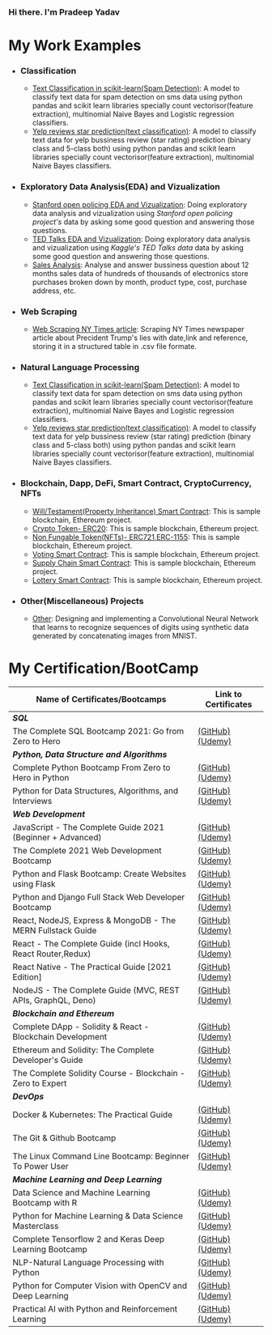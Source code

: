 ### Hi there. I'm Pradeep Yadav

<!--

**pradeep-dsml/pradeep-dsml** is a ✨ _special_ ✨ repository because its `README.md` (this file) appears on your GitHub profile.

-->

# My Work Examples 



- ### Classification
	- [Text Classification in scikit-learn(Spam Detection)](https://github.com/pradeep-dsml/text-classification/tree/main/spam%20detection):  A model to classify text data for spam detection on sms data using python pandas and scikit learn libraries specially count vectorisor(feature extraction), multinomial Naive Bayes and Logistic regression classifiers.
	- [Yelp reviews star prediction(text classification)](https://github.com/pradeep-dsml/text-classification/tree/main/yelp%20review):  A model to classify text data for yelp bussiness review (star rating) prediction (binary class and 5-class both) using python pandas and scikit learn libraries specially count vectorisor(feature extraction), multinomial Naive Bayes classifiers.
<!--
- ### Regression
	- [Predicting Boston Housing Prices](link): A model to predict the value of a given house in the Boston real estate market using various statistical analysis tools. Identified the best price that a client can sell their house utilizing machine learning.
		
	
	- [Unsupervised Learning: Creating Customer Segments](link): Analyzing a dataset containing data on various customers' annual spending amounts (reported in monetary units) of diverse product categories for discovering internal structure, patterns and knowledge.
	- [Reinforcement Learning: Training a Smartcab to Drive](link): Creating an optimized Q-Learning driving agent that will navigate a Smartcab through its environment towards a goal.
-->
	
		
- ### Exploratory Data Analysis(EDA) and Vizualization
	- [Stanford open policing EDA and Vizualization](https://github.com/pradeep-dsml/EDA/tree/main/Stanford%20open%20policing):  Doing exploratory data analysis and vizualization using _Stanford open policing project's_ data by asking some good question and answering those questions.
	- [TED Talks EDA and Vizualization](https://github.com/pradeep-dsml/EDA/tree/main/TED%20Talks):  Doing exploratory data analysis and vizualization using _Kaggle's TED Talks data_ data by asking some good question and answering those questions.
	- [Sales Analysis](https://github.com/pradeep-dsml/EDA/tree/main/Sales%20Analysis): Analyse and answer bussiness question about 12 months  sales data of hundreds of thousands of electronics store purchases broken down by month, product type, cost, purchase address, etc.
	

- ### Web Scraping
	- [Web Scraping NY Times article](https://github.com/pradeep-dsml/Web-Scraping/tree/main/Web%20Scraping%20NY%20Times):  Scraping NY Times newspaper article about Precident Trump's lies with date,link and reference, storing it in a structured table in .csv file formate.



<!--
- ### Optimization Projects

	- #### Linear Programming
		- [Transportation Problem](Link):  A model to classify text data for spam detection on sms data using python pandas and scikit learn libraries specially count vectorisor(feature extraction), multinomial Naive Bayes and Logistic regression classifiers.

	- #### Dynamic Programming
		- [Coin Change Problem](link):  A model to classify text data for spam detection on sms data using python pandas and scikit learn libraries specially count vectorisor(feature extraction), multinomial Naive Bayes and Logistic regression classifiers.
-->
	

- ### Natural Language Processing
	- [Text Classification in scikit-learn(Spam Detection)](https://github.com/pradeep-dsml/text-classification/tree/main/spam%20detection):  A model to classify text data for spam detection on sms data using python pandas and scikit learn libraries specially count vectorisor(feature extraction), multinomial Naive Bayes and Logistic regression classifiers.
	- [Yelp reviews star prediction(text classification)](https://github.com/pradeep-dsml/text-classification/tree/main/yelp%20review):  A model to classify text data for yelp bussiness review (star rating) prediction (binary class and 5-class both) using python pandas and scikit learn libraries specially count vectorisor(feature extraction), multinomial Naive Bayes classifiers.


<!--
- ### Computer Vision Projects
	- [Project1](link):  Designing and implementing a Convolutional Neural Network that learns to recognize sequences of digits using synthetic data generated by concatenating images from MNIST.
	- [Project2](link):  Designing and implementing a Convolutional Neural Network that learns to recognize sequences of digits using synthetic data generated by concatenating images from MNIST.

- ### Time Series Analysis/Forecasting Projects
	- [Project1](link):  Designing and implementing a Convolutional Neural Network that learns to recognize sequences of digits using synthetic data generated by concatenating images from MNIST.
	- [Project2](link):  Designing and implementing a Convolutional Neural Network that learns to recognize sequences of digits using synthetic data generated by concatenating images from MNIST.

- ### BigData Analytics Projects(PySpark)
	- [Project1](link):  Designing and implementing a Convolutional Neural Network that learns to recognize sequences of digits using synthetic data generated by concatenating images from MNIST.
	- [Project2](link):  Designing and implementing a Convolutional Neural Network that learns to recognize sequences of digits using synthetic data generated by concatenating images from MNIST.


-->

- ### Blockchain, Dapp, DeFi, Smart Contract, CryptoCurrency, NFTs
	- [Will/Testament(Property Inheritance) Smart Contract]():  This is sample blockchain, Ethereum project.
	- [Crypto Token- ERC20]():  This is sample blockchain, Ethereum project.
	- [Non Fungable Token(NFTs)- ERC721,ERC-1155]():  This is sample blockchain, Ethereum project.
	- [Voting Smart Contract]():  This is sample blockchain, Ethereum project.
	- [Supply Chain Smart Contract]():  This is sample blockchain, Ethereum project.
	- [Lottery Smart Contract]():  This is sample blockchain, Ethereum project.

- ### Other(Miscellaneous) Projects
	- [Other](link):  Designing and implementing a Convolutional Neural Network that learns to recognize sequences of digits using synthetic data generated by concatenating 
images from MNIST.

# My Certification/BootCamp

| **Name of Certificates/Bootcamps** | **Link to Certificates** |
| ------------- | ------------- |
| _**SQL**_  |  |
| The Complete SQL Bootcamp 2021: Go from Zero to Hero       | [(GitHub)](https://github.com/pradeep-dsml/My_Certification/blob/main/SQL%20Certificate(pdf).pdf) [(Udemy)](https://www.udemy.com/certificate/UC-2b32afcf-7eca-4222-9efd-d83c4cc4c0ce/) |
| _**Python, Data Structure and Algorithms**_  |  |
| Complete Python Bootcamp From Zero to Hero in Python       | [(GitHub)](https://github.com/pradeep-dsml/My_Certification/blob/main/Complete%20Python%20Bootcamp%20Certificate(pdf).pdf) [(Udemy)](https://www.udemy.com/certificate/UC-430e20ca-594d-4af2-b8fe-43e95153ae13/) |
| Python for Data Structures, Algorithms, and Interviews     | [(GitHub)](https://github.com/pradeep-dsml/My_Certification/blob/main/Python%20DataStructure%20Algorithms%20Certificate(pdf).pdf) [(Udemy)](https://www.udemy.com/certificate/UC-7be1f504-953d-49c5-a7a6-a785969e3a0c/) |
| _**Web Development**_  |  |
| JavaScript - The Complete Guide 2021 (Beginner + Advanced) | [(GitHub)](https://github.com/pradeep-dsml/My_Certification/blob/main/WebDev/Javascript%20the%20complete%20guide.pdf) [(Udemy)](https://www.udemy.com/certificate/UC-cb6449ab-8b3e-4b33-beab-50786fe81653/) |
| The Complete 2021 Web Development Bootcamp                 | [(GitHub)](https://github.com/pradeep-dsml/My_Certification/blob/main/Complete%20Web%20Dev%20Certificate(pdf).pdf) [(Udemy)](https://www.udemy.com/certificate/UC-093175a2-5dfa-42c7-a623-1406d9566f14/) |
| Python and Flask Bootcamp: Create Websites using Flask     | [(GitHub)](https://github.com/pradeep-dsml/My_Certification/blob/main/Python%20Flask%20Certificate(pdf).pdf) [(Udemy)](https://www.udemy.com/certificate/UC-5ba7d161-e2e6-4828-902b-6f9e104083ab/) |
| Python and Django Full Stack Web Developer Bootcamp        | [(GitHub)](https://github.com/pradeep-dsml/My_Certification/blob/main/Python%20Django%20Certificate(pdf).pdf) [(Udemy)](https://www.udemy.com/certificate/UC-e7e91b3b-ce98-4d44-aee1-9502eb8c33f1/) |
| React, NodeJS, Express & MongoDB - The MERN Fullstack Guide| [(GitHub)](https://github.com/pradeep-dsml/My_Certification/blob/main/MERN%20Stack%20Certificate(pdf).pdf) [(Udemy)](https://www.udemy.com/certificate/UC-f3583717-bfb2-48b6-889e-722df3da30b7/) |
| React - The Complete Guide (incl Hooks, React Router,Redux)| [(GitHub)](https://github.com/pradeep-dsml/My_Certification/blob/main/React%20js%20Certificate(pdf).pdf) [(Udemy)](https://www.udemy.com/certificate/UC-d81e512c-6705-4b50-a70a-09cb8545aa90/) |
| React Native - The Practical Guide [2021 Edition]          | [(GitHub)](https://github.com/pradeep-dsml/My_Certification/blob/main/React%20Native%20Certificate(pdf).pdf) [(Udemy)](https://www.udemy.com/certificate/UC-3a482a02-bd49-4923-9cf6-5b0f70ea57c4/) |
| NodeJS - The Complete Guide (MVC, REST APIs, GraphQL, Deno)| [(GitHub)](https://github.com/pradeep-dsml/My_Certification/blob/main/Nodejs%20certificate(pdf).pdf) [(Udemy)](https://www.udemy.com/certificate/UC-fe66e3ce-9cb7-4757-8b56-d7ae70d1143f/) |
| _**Blockchain and Ethereum**_  |  |
| Complete DApp - Solidity & React - Blockchain Development  | [(GitHub)](https://github.com/pradeep-dsml/My_Certification/blob/main/Blockchain/Complete%20Dapp(Blockchain%2BEthereum).pdf) [(Udemy)](https://www.udemy.com/certificate/UC-d891a8fd-66aa-47a7-894e-3ca0d83c0040/) |
| Ethereum and Solidity: The Complete Developer's Guide      | [(GitHub)](https://github.com/pradeep-dsml/My_Certification/blob/main/Blockchain/Ethereum%20Solidity(Blockchain).pdf) [(Udemy)](https://www.udemy.com/certificate/UC-600c4b84-25c4-4029-bc95-c9aa678e32f8/) |
| The Complete Solidity Course - Blockchain - Zero to Expert | [(GitHub)](https://github.com/pradeep-dsml/My_Certification/blob/main/Blockchain/Complete%20Solidoty(Blockchain%2BEthereum).pdf) [(Udemy)](https://www.udemy.com/certificate/UC-e4dc4fbe-3333-4912-9761-9ce4057eb785/) |
| _**DevOps**_  |  |
| Docker & Kubernetes: The Practical Guide                   | [(GitHub)](https://github.com/pradeep-dsml/My_Certification/blob/main/Docker%20Kubernetes%20Certificate(pdf).pdf) [(Udemy)](https://www.udemy.com/certificate/UC-fc8021f6-97f3-4ca2-89f1-58f34e0c9a21/) |
| The Git & Github Bootcamp                                  | [(GitHub)]() [(Udemy)]() |
| The Linux Command Line Bootcamp: Beginner To Power User    | [(GitHub)]() [(Udemy)]() |
| _**Machine Learning and Deep Learning**_  |  |
| Data Science and Machine Learning Bootcamp with R          | [(GitHub)](https://github.com/pradeep-dsml/My_Certification/blob/main/DS_ML%20in%20R%20Certificate(pdf).pdf) [(Udemy)](https://www.udemy.com/certificate/UC-b311e2c1-16a2-4e64-a75e-e64e0661a337/) |
| Python for Machine Learning & Data Science Masterclass     | [(GitHub)](https://github.com/pradeep-dsml/My_Certification/blob/main/Python%20DS_ML%20Certificate(pdf).pdf) [(Udemy)](https://www.udemy.com/certificate/UC-92fb0eb2-a26c-4b3c-8a69-70d259067abe/) |
| Complete Tensorflow 2 and Keras Deep Learning Bootcamp     | [(GitHub)](https://github.com/pradeep-dsml/My_Certification/blob/main/TensorFlow2_Keras%20Certificate(pdf).pdf) [(Udemy)](https://www.udemy.com/certificate/UC-588790cd-b513-4815-8d40-cbac716a7bd7/) |
| NLP-Natural Language Processing with Python                | [(GitHub)](https://github.com/pradeep-dsml/My_Certification/blob/main/NLP_Certificate(pdf).pdf) [(Udemy)](https://www.udemy.com/certificate/UC-f7f4cc13-7212-42a4-93f2-4a8f12978d85/) |
| Python for Computer Vision with OpenCV and Deep Learning   | [(GitHub)](https://github.com/pradeep-dsml/My_Certification/blob/main/Computer%20Vision%20Certificate(pdf).pdf) [(Udemy)](https://www.udemy.com/certificate/UC-600adf7b-ce14-43aa-bc4d-504ef3078278/) |
| Practical AI with Python and Reinforcement Learning        | [(GitHub)](https://github.com/pradeep-dsml/My_Certification/blob/main/Practical%20AI%20and%20Reinforcement%20Learning%20Certificate(pdf).pdf) [(Udemy)](https://www.udemy.com/certificate/UC-cd860046-6899-443c-906c-a6781582f4ad/) |
<!--
| _**Dashboarding and Vizualization**_  |  |
| The Complete Tableau Bootcamp for Data Visualization       | [(GitHub)](https://github.com/pradeep-dsml/My_Certification/blob/main/Tableau%20Certificate(pdf).pdf) [(Udemy)](https://www.udemy.com/certificate/UC-679f7879-9ebd-42db-a3f5-e5cf7bfed88d/) |
| Interactive Python Dashboards with Plotly and Dash         | [(GitHub)](https://github.com/pradeep-dsml/My_Certification/blob/main/Python%20Dashboarding%20Plotly%20Dash%20Certificate(pdf).pdf) [(Udemy)](https://www.udemy.com/certificate/UC-44c47d07-e5a0-4372-90b1-0f4f199b4fe9/) |
| _**BigData/Distributed Computing**_  |  |
| Spark and Python for Big Data with PySpark                 | [(GitHub)](https://github.com/pradeep-dsml/My_Certification/blob/main/PySpark_BigData%20Certificate(pdf).pdf) [(Udemy)](https://www.udemy.com/certificate/UC-642c0722-af01-4e86-8693-b6d3c25379e0/) |
| PySpark Essentials for Data Scientists (Big Data + Python) | [(GitHub)](https://github.com/pradeep-dsml/My_Certification/blob/main/PySpark%20Essentials%20Certificate(pdf).pdf) [(Udemy)](https://www.udemy.com/certificate/UC-db14dc2a-618d-4bbb-b13b-441d1751e0a6/) |
| _**Time Series and Financial Analysis/Forecasting**_  |  |
| Python for Time Series Data Analysis                       | [(GitHub)](https://github.com/pradeep-dsml/My_Certification/blob/main/Time%20Series%20Analysis%20Certificate(pdf).pdf) [(Udemy)](https://www.udemy.com/certificate/UC-edb23ae2-ead1-4fa7-987d-900cf94d72eb/) |
| Python for Financial Analysis and Algorithmic Trading      | [(GitHub)](https://github.com/pradeep-dsml/My_Certification/blob/main/Financial%20Analysis%20Algo%20Trading%20Certificate(pdf).pdf) [(Udemy)](https://www.udemy.com/certificate/UC-dbd2d644-cc0e-4cc4-aff6-88f8c107dffe/) |
-->

